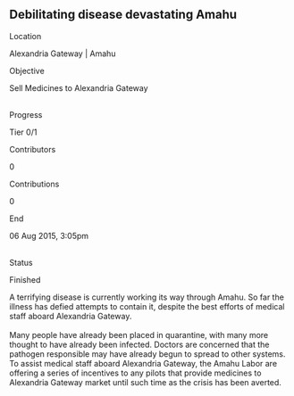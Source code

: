 ## Debilitating disease devastating Amahu

Location

Alexandria Gateway \| Amahu

Objective

Sell Medicines to Alexandria Gateway

\
Progress

Tier 0/1

Contributors

0

Contributions

0

End

06 Aug 2015, 3:05pm

\
Status

Finished

A terrifying disease is currently working its way through Amahu. So far
the illness has defied attempts to contain it, despite the best efforts
of medical staff aboard Alexandria Gateway.\
\
Many people have already been placed in quarantine, with many more
thought to have already been infected. Doctors are concerned that the
pathogen responsible may have already begun to spread to other systems.
To assist medical staff aboard Alexandria Gateway, the Amahu Labor are
offering a series of incentives to any pilots that provide medicines to
Alexandria Gateway market until such time as the crisis has been
averted.

